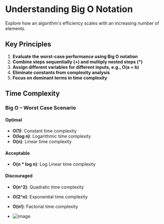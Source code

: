# Understanding Big O Notation

Explore how an algorithm's efficiency scales with an increasing number of elements.

## Key Principles

1. **Evaluate the worst-case performance using Big O notation**
2. **Combine steps sequentially (+) and multiply nested steps (*)**
3. **Assign different variables for different inputs, e.g., O(a + b)**
4. **Eliminate constants from complexity analysis**
5. **Focus on dominant terms in time complexity**

## Time Complexity

### Big O – Worst Case Scenario

#### Optimal
- **O(1)**: Constant time complexity
- **O(log n)**: Logarithmic time complexity
- **O(n)**: Linear time complexity

#### Acceptable
- **O(n * log n)**: Log Linear time complexity

#### Discouraged
- **O(n^2)**: Quadratic time complexity
- **O(2^n)**: Exponential time complexity
- **O(n!)**: Factorial time complexity

- ![image](https://github.com/user-attachments/assets/928d6328-d6b5-430d-8bd2-b69b35b15907)

